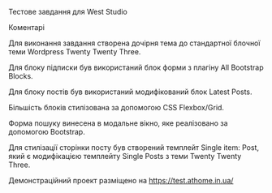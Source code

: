 Тестове завдання для West Studio

Коментарі

Для виконання завдання створена дочірня тема до стандартної блочної теми Wordpress Twenty Twenty Three.

Для блоку підписки був використаний блок форми з плагіну All Bootstrap Blocks.

Для блоку постів був використаний модифікований блок Latest Posts.

Більшість блоків стилізована за допомогою CSS Flexbox/Grid.

Форма пошуку винесена в модальне вікно, яке реалізовано за допомогою Bootstrap.

Для стилізації сторінки посту був створений темплейт Single item: Post, який є модифікацією темплейту Single Posts з теми Twenty Twenty Three.

Демонстраційний проект разміщено на https://test.athome.in.ua/
